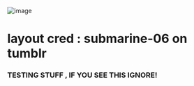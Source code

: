 ![image](https://github.com/user-attachments/assets/aa612fbd-c3ed-425d-96f3-0c93efedf1b8)
# layout cred : submarine-06 on tumblr

### TESTING STUFF , IF YOU SEE THIS IGNORE!
